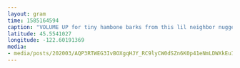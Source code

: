 ```yaml
---
layout: gram
time: 1585164594
caption: "VOLUME UP for tiny hambone barks from this lil neighbor nugget! 🐕\n\nI was cleaning out my van last weekend and every 15 minutes or so he'd come up close, act interested, and then we I reached for a lil pet he'd pull this shit on me.\n\nWhat a ham!"
latitude: 45.5541027
longitude: -122.60191369
media:
- media/posts/202003/AQP3RTWEG3IvBOXgqHJY_RC9lyCW0dSZn6K0p41eNmLDWXkEuIF0x7XGmFQ4dDCI963RbPKBwOdIjQRxkJY_lnZlncFHWXJ35zfaKQ_17914808599404372.mp4
---
```

